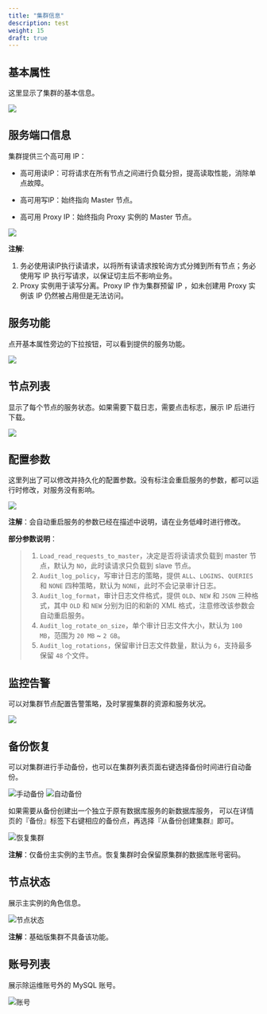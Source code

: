 ```yaml
---
title: "集群信息"
description: test
weight: 15
draft: true
---
```


## 基本属性

这里显示了集群的基本信息。

![](../../_images/basic_info.png)


## 服务端口信息

集群提供三个高可用 IP：

- 高可用读IP：可将请求在所有节点之间进行负载分担，提高读取性能，消除单点故障。

- 高可用写IP：始终指向 Master 节点。

- 高可用 Proxy IP：始终指向 Proxy 实例的 Master 节点。

![](../../_images/port_info.png)

**注解**:

1. 务必使用读IP执行读请求，以将所有读请求按轮询方式分摊到所有节点；务必使用写 IP 执行写请求，以保证切主后不影响业务。
2. Proxy 实例用于读写分离。Proxy IP 作为集群预留 IP ，如未创建用 Proxy 实例该 IP 仍然被占用但是无法访问。

## 服务功能

点开基本属性旁边的下拉按钮，可以看到提供的服务功能。

![](../../_images/service_list.png)

## 节点列表

显示了每个节点的服务状态。如果需要下载日志，需要点击标志，展示 IP 后进行下载。

![](../../_images/node_list.png)

## 配置参数

这里列出了可以修改并持久化的配置参数。没有标注会重启服务的参数，都可以运行时修改，对服务没有影响。

![](../../_images/env.png)

**注解**：会自动重启服务的参数已经在描述中说明，请在业务低峰时进行修改。

**部分参数说明**：

> 1. `Load_read_requests_to_master`，决定是否将读请求负载到 master 节点，默认为 `NO`，此时读请求只负载到 slave 节点。
> 2. `Audit_log_policy`，写审计日志的策略，提供 `ALL`、`LOGINS`、`QUERIES` 和 `NONE` 四种策略，默认为 `NONE`，此时不会记录审计日志。
> 3. `Audit_log_format`，审计日志文件格式，提供 `OLD`、`NEW` 和 `JSON` 三种格式，其中 `OLD` 和 `NEW` 分别为旧的和新的 XML 格式，注意修改该参数会自动重启服务。
> 4. `Audit_log_rotate_on_size`，单个审计日志文件大小，默认为 `100 MB`，范围为 `20 MB` ~ `2 GB`。
> 5. `Audit_log_rotations`，保留审计日志文件数量，默认为 `6`，支持最多保留 `48` 个文件。

## 监控告警

可以对集群节点配置告警策略，及时掌握集群的资源和服务状况。

![](../../_images/alarm.png)

## 备份恢复

可以对集群进行手动备份，也可以在集群列表页面右键选择备份时间进行自动备份。

![手动备份](../../_images/backup.png)
![自动备份](../../_images/auto_backup.png)

如果需要从备份创建出一个独立于原有数据库服务的新数据库服务， 可以在详情页的『备份』标签下右键相应的备份点，再选择『从备份创建集群』即可。

![恢复集群](../../_images/restore.png)

**注解**：仅备份主实例的主节点。恢复集群时会保留原集群的数据库账号密码。

## 节点状态

展示主实例的角色信息。

![节点状态](../../_images/display_nodeinfo.png)

**注解**：基础版集群不具备该功能。

## 账号列表

展示除运维账号外的 MySQL 账号。

![账号](../../_images/display_userlist.png)